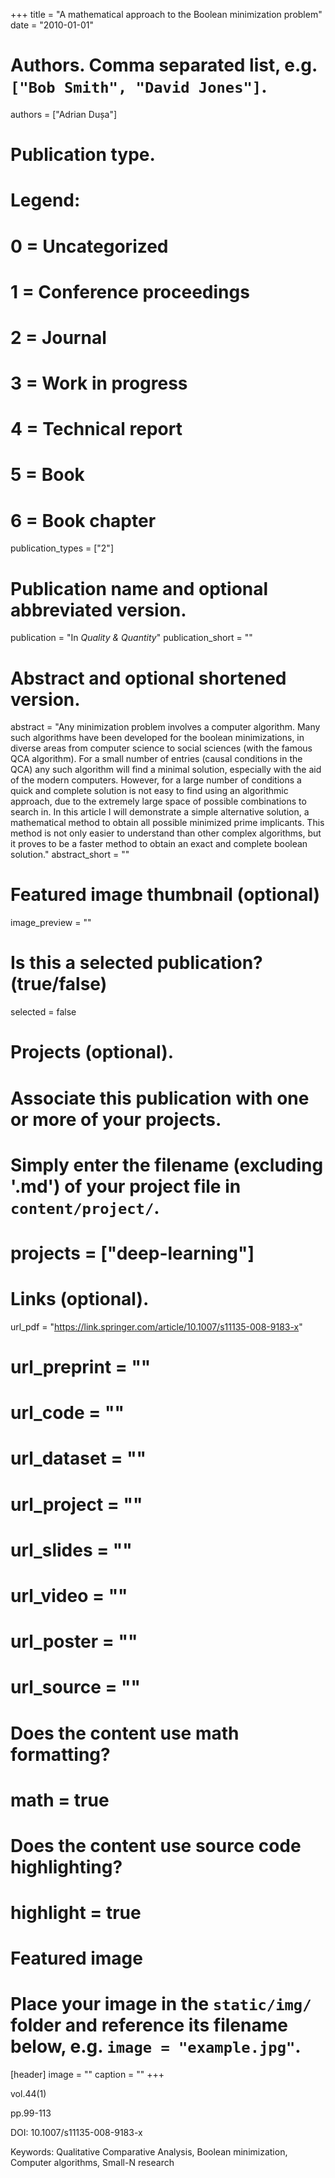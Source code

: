 +++
title = "A mathematical approach to the Boolean minimization problem"
date = "2010-01-01"

# Authors. Comma separated list, e.g. `["Bob Smith", "David Jones"]`.
authors = ["Adrian Dușa"]

# Publication type.
# Legend:
# 0 = Uncategorized
# 1 = Conference proceedings
# 2 = Journal
# 3 = Work in progress
# 4 = Technical report
# 5 = Book
# 6 = Book chapter
publication_types = ["2"]

# Publication name and optional abbreviated version.
publication = "In *Quality & Quantity*"
publication_short = ""

# Abstract and optional shortened version.
abstract = "Any minimization problem involves a computer algorithm. Many such algorithms have been developed for the boolean minimizations, in diverse areas from computer science to social sciences (with the famous QCA algorithm). For a small number of entries (causal conditions in the QCA) any such algorithm will find a minimal solution, especially with the aid of the modern computers. However, for a large number of conditions a quick and complete solution is not easy to find using an algorithmic approach, due to the extremely large space of possible combinations to search in. In this article I will demonstrate a simple alternative solution, a mathematical method to obtain all possible minimized prime implicants. This method is not only easier to understand than other complex algorithms, but it proves to be a faster method to obtain an exact and complete boolean solution."
abstract_short = ""

# Featured image thumbnail (optional)
image_preview = ""

# Is this a selected publication? (true/false)
selected = false

# Projects (optional).
#   Associate this publication with one or more of your projects.
#   Simply enter the filename (excluding '.md') of your project file in `content/project/`.
# projects = ["deep-learning"]

# Links (optional).
url_pdf = "https://link.springer.com/article/10.1007/s11135-008-9183-x"
# url_preprint = ""
# url_code = ""
# url_dataset = ""
# url_project = ""
# url_slides = ""
# url_video = ""
# url_poster = ""
# url_source = ""

# Does the content use math formatting?
# math = true

# Does the content use source code highlighting?
# highlight = true

# Featured image
# Place your image in the `static/img/` folder and reference its filename below, e.g. `image = "example.jpg"`.
[header]
image = ""
caption = ""
+++

vol.44(1)

pp.99-113

DOI: 10.1007/s11135-008-9183-x

Keywords: Qualitative Comparative Analysis, Boolean minimization, Computer algorithms, Small-N research 

